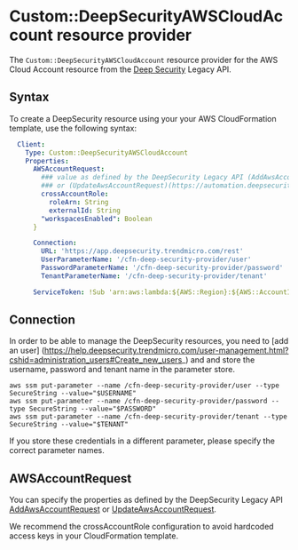 # Custom::DeepSecurityAWSCloudAccount resource provider
The `Custom::DeepSecurityAWSCloudAccount` resource provider for the AWS Cloud Account resource
from the [Deep Security](https://automation.deepsecurity.trendmicro.com/legacy-rest/11_3/index.html?env=dsaas#aws_accounts) 
Legacy API.

## Syntax
To create a DeepSecurity resource using your your AWS CloudFormation template, use the following syntax:

```yaml
  Client:
    Type: Custom::DeepSecurityAWSCloudAccount
    Properties:
      AWSAccountRequest:
        ### value as defined by the DeepSecurity Legacy API (AddAwsAccountRequest)(https://automation.deepsecurity.trendmicro.com/legacy-rest/11_3/index.html?env=dsaas#create_aws_account) 
        ### or (UpdateAwsAccountRequest)(https://automation.deepsecurity.trendmicro.com/legacy-rest/11_3/index.html?env=dsaas#modify_aws_account)
        crossAccountRole:
          roleArn: String
          externalId: String
        "workspacesEnabled": Boolean
      }

      Connection:
        URL: 'https://app.deepsecurity.trendmicro.com/rest'
        UserParameterName: '/cfn-deep-security-provider/user'
        PasswordParameterName: '/cfn-deep-security-provider/password'
        TenantParameterName: '/cfn-deep-security-provider/tenant'

      ServiceToken: !Sub 'arn:aws:lambda:${AWS::Region}:${AWS::AccountId}:function:cfn-deep-security-provider'
```

## Connection
In order to be able to manage the DeepSecurity resources, you need to [add an user] (https://help.deepsecurity.trendmicro.com/user-management.html?cshid=administration_users#Create_new_users_) and 
and store the username, password and tenant name in the parameter store.

```
aws ssm put-parameter --name /cfn-deep-security-provider/user --type SecureString --value="$USERNAME"
aws ssm put-parameter --name /cfn-deep-security-provider/password --type SecureString --value="$PASSWORD"
aws ssm put-parameter --name /cfn-deep-security-provider/tenant --type SecureString --value="$TENANT"
```
If you store these credentials in a different parameter, please specify the correct parameter names.

## AWSAccountRequest
You can specify the properties as defined by the DeepSecurity Legacy API
[AddAwsAccountRequest](https://automation.deepsecurity.trendmicro.com/legacy-rest/11_3/index.html?env=dsaas#create_aws_account) or 
[UpdateAwsAccountRequest](https://automation.deepsecurity.trendmicro.com/legacy-rest/11_3/index.html?env=dsaas#modify_aws_account).

We recommend the crossAccountRole configuration to avoid hardcoded access keys in your 
CloudFormation template.

